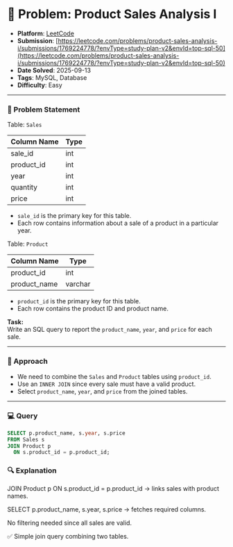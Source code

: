 # 🧲 Problem: Product Sales Analysis I

- **Platform**: [LeetCode](https://leetcode.com/problems/product-sales-analysis-i/description/?envType=study-plan-v2&envId=top-sql-50)
- **Submission**: [https://leetcode.com/problems/product-sales-analysis-i/submissions/1769224778/?envType=study-plan-v2&envId=top-sql-50](https://leetcode.com/problems/product-sales-analysis-i/submissions/1769224778/?envType=study-plan-v2&envId=top-sql-50)
- **Date Solved**: 2025-09-13
- **Tags**: MySQL, Database
- **Difficulty**: Easy

---

### 📄 Problem Statement  
Table: `Sales`  

| Column Name | Type    |
|-------------|---------|
| sale_id     | int     |
| product_id  | int     |
| year        | int     |
| quantity    | int     |
| price       | int     |

- `sale_id` is the primary key for this table.  
- Each row contains information about a sale of a product in a particular year.  

Table: `Product`  

| Column Name | Type    |
|-------------|---------|
| product_id  | int     |
| product_name | varchar |

- `product_id` is the primary key for this table.  
- Each row contains the product ID and product name.  

**Task:**  
Write an SQL query to report the `product_name`, `year`, and `price` for each sale.  

---

### 📝 Approach  
- We need to combine the `Sales` and `Product` tables using `product_id`.  
- Use an `INNER JOIN` since every sale must have a valid product.  
- Select `product_name`, `year`, and `price` from the joined tables.  

---

### 💻 Query  
```sql
SELECT p.product_name, s.year, s.price
FROM Sales s
JOIN Product p
  ON s.product_id = p.product_id;
```
### 🔍 Explanation

JOIN Product p ON s.product_id = p.product_id → links sales with product names.

SELECT p.product_name, s.year, s.price → fetches required columns.

No filtering needed since all sales are valid.

✅ Simple join query combining two tables.
